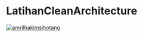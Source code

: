 # LatihanCleanArchitecture
[![amrilhakimsihotang](https://circleci.com/gh/amrilhakimsihotang/LatihanCleanArchitecture.svg?style=svg)](https://circleci.com/gh/amrilhakimsihotang/LatihanCleanArchitecture)
    
